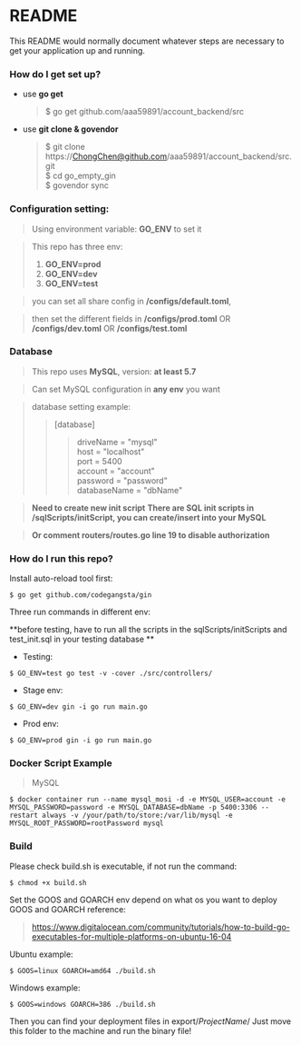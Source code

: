 # README #

This README would normally document whatever steps are necessary to get your application up and running.

### How do I get set up? ###
 - use **go get**
    
   >$ go get github.com/aaa59891/account_backend/src
    
 - use **git clone & govendor**
   
   >$ git clone https://ChongChen@github.com/aaa59891/account_backend/src.git  
   >$ cd go_empty_gin  
   >$ govendor sync
   
### Configuration setting: ###

>Using environment variable: **GO_ENV** to set it
  
>This repo has three env:  
>1. **GO_ENV=prod**  
>2. **GO_ENV=dev**  
>3. **GO_ENV=test**  

>you can set all share config in **/configs/default.toml**,

>then set the different fields in **/configs/prod.toml** OR **/configs/dev.toml** OR **/configs/test.toml** 
  
### Database ###

>This repo uses **MySQL**, version: **at least 5.7**
  
>Can set MySQL configuration in **any env** you want
  
>database setting example:
>>[database]
>>>driveName = "mysql"  
>>>host = "localhost"  
>>>port = 5400  
>>>account = "account"  
>>>password = "password"  
>>>databaseName = "dbName" 

>**Need to create new init script**
>**There are SQL init scripts in /sqlScripts/initScript, you can create/insert into your MySQL**


>**Or comment routers/routes.go line 19 to disable authorization**

### How do I run this repo? ###

Install auto-reload tool first:
```
$ go get github.com/codegangsta/gin
```

Three run commands in different env:

**before testing, have to run all the scripts in the sqlScripts/initScripts and test_init.sql in your testing database **

* Testing: 
```
$ GO_ENV=test go test -v -cover ./src/controllers/
```
* Stage env:
```
$ GO_ENV=dev gin -i go run main.go
```
* Prod  env:
```
$ GO_ENV=prod gin -i go run main.go
```

### Docker Script Example ###
>MySQL
```
$ docker container run --name mysql_mosi -d -e MYSQL_USER=account -e MYSQL_PASSWORD=password -e MYSQL_DATABASE=dbName -p 5400:3306 --restart always -v /your/path/to/store:/var/lib/mysql -e MYSQL_ROOT_PASSWORD=rootPassword mysql
```

### Build ###
Please check build.sh is executable, if not run the command:
```
$ chmod +x build.sh
```
Set the GOOS and GOARCH env depend on what os you want to deploy  
GOOS and GOARCH reference:
>https://www.digitalocean.com/community/tutorials/how-to-build-go-executables-for-multiple-platforms-on-ubuntu-16-04

Ubuntu example:
```
$ GOOS=linux GOARCH=amd64 ./build.sh
```

Windows example:
```
$ GOOS=windows GOARCH=386 ./build.sh
```

Then you can find your deployment files in export/*ProjectName*/
Just move this folder to the machine and run the binary file!